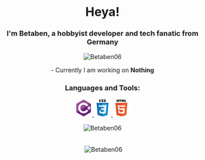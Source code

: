 <h1 align="center">Heya!</h1>
<h3 align="center">I'm Betaben, a hobbyist developer and tech fanatic from Germany</h3>

<p align="center"> <img src="https://komarev.com/ghpvc/?username=Betaben06&label=Profile%20views&color=0e75b6&style=flat" alt="Betaben06" /> </p>

<p align="center">- Currently I am working on <b> Nothing </b>  </p>

<h3 align="center">Languages and Tools:</h3>
<p align="center"> <a href="https://www.w3schools.com/cs/" target="_blank" rel="noreferrer"> <img src="https://raw.githubusercontent.com/devicons/devicon/master/icons/csharp/csharp-original.svg" alt="csharp" width="40" height="40"/> </a> <a href="https://www.w3schools.com/css/" target="_blank" rel="noreferrer"> <img src="https://raw.githubusercontent.com/devicons/devicon/master/icons/css3/css3-original-wordmark.svg" alt="css3" width="40" height="40"/> </a> <a href="https://www.w3.org/html/" target="_blank" rel="noreferrer"> <img src="https://raw.githubusercontent.com/devicons/devicon/master/icons/html5/html5-original-wordmark.svg" alt="html5" width="40" height="40"/> </a> </p>

<div align="center"><img align="center" src="https://github-readme-stats.vercel.app/api/top-langs?username=Betaben06&theme=omni&show_icons=true&locale=en&layout=default&hide_border=true" alt="Betaben06" /></div>
<br>
<div align="center"><p>&nbsp;<img align="center" src="https://github-readme-stats.vercel.app/api?username=Betaben06&theme=omni&show_icons=true&locale=en&hide_border=true" alt="Betaben06" /></p></div>
